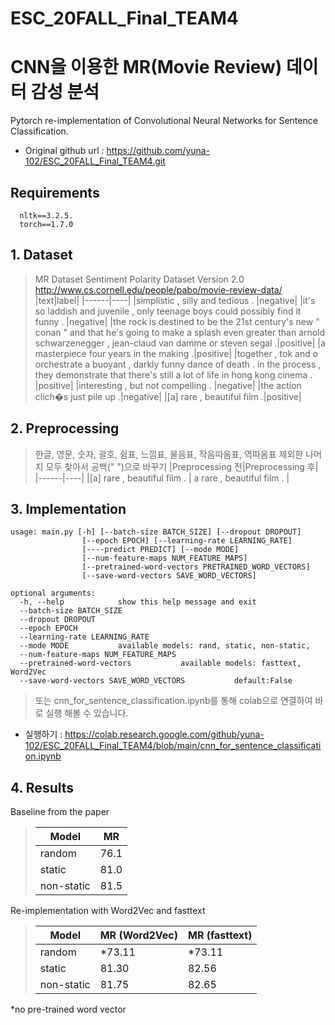 ESC_20FALL_Final_TEAM4
=======================
# CNN을 이용한 MR(Movie Review) 데이터 감성 분석
Pytorch re-implementation of Convolutional Neural Networks for Sentence Classification.
* Original github url : https://github.com/yuna-102/ESC_20FALL_Final_TEAM4.git

## Requirements

~~~
  nltk==3.2.5.
  torch==1.7.0
~~~

## 1. Dataset
> MR Dataset Sentiment Polarity Dataset Version 2.0  http://www.cs.cornell.edu/people/pabo/movie-review-data/
> |text|label|
> |------|----|
> |simplistic , silly and tedious .	|negative|
> |it's so laddish and juvenile , only teenage boys could possibly find it funny . |negative|
> |the rock is destined to be the 21st century's new " conan " and that he's going to make a splash even greater than arnold schwarzenegger , jean-claud van damme or steven segal .|positive|
> |a masterpiece four years in the making .|positive|
> |together , tok and o orchestrate a buoyant , darkly funny dance of death . in the process , they demonstrate that there's still a lot of life in hong kong cinema . |positive|
> |interesting , but not compelling . |negative|
> |the action clich�s just pile up .|negative|
> |[a] rare , beautiful film .|positive|


## 2. Preprocessing
> 한글, 영문, 숫자, 괄호, 쉼표, 느낌표, 물음표, 작음따옴표, 역따옴표 제외한 나머지 모두 찾아서 공백(" ")으로 바꾸기
> |Preprocessing 전|Preprocessing 후|
> |------|----|
> |[a] rare , beautiful film . | a rare , beautiful film . |


## 3. Implementation
 
    usage: main.py [-h] [--batch-size BATCH_SIZE] [--dropout DROPOUT] 
                    [--epoch EPOCH] [--learning-rate LEARNING_RATE]
                    [----predict PREDICT] [--mode MODE]
                    [--num-feature-maps NUM_FEATURE_MAPS]
                    [--pretrained-word-vectors PRETRAINED_WORD_VECTORS]
                    [--save-word-vectors SAVE_WORD_VECTORS]

    optional arguments:
      -h, --help            show this help message and exit
      --batch-size BATCH_SIZE
      --dropout DROPOUT
      --epoch EPOCH
      --learning-rate LEARNING_RATE
      --mode MODE           available models: rand, static, non-static,
      --num-feature-maps NUM_FEATURE_MAPS
      --pretrained-word-vectors           available models: fasttext, Word2Vec
      --save-word-vectors SAVE_WORD_VECTORS           default:False
      
> 또는 cnn_for_sentence_classification.ipynb를 통해 colab으로 연결하여 바로 실행 해볼 수 있습니다.
* 실행하기 : https://colab.research.google.com/github/yuna-102/ESC_20FALL_Final_TEAM4/blob/main/cnn_for_sentence_classification.ipynb

## 4. Results
Baseline from the paper

> | Model | MR | 
> | ----- | -- | 
> | random | 76.1 | 
> | static | 81.0 | 
> | non-static | 81.5 | 


Re-implementation with Word2Vec and fasttext

> | Model | MR (Word2Vec) | MR (fasttext) |
> | ----- | -- | -- | 
> | random | *73.11 | *73.11 | 
> | static | 81.30 | 82.56 | 
> | non-static | 81.75| 82.65 |

  *no pre-trained word vector





